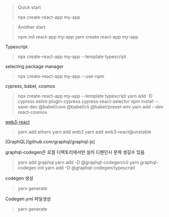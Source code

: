 
> Quick start
>
> npx create-react-app my-app

> Another start
> 
> npm init react-app my-app
> yarn create react-app my-app


Typescript
> npx create-react-app my-app --template typescript


selecting package manager

> npx create-react-app my-app --use-npm



cypress, babel, cosmos


> npx create-react-app my-app --template typescript
> yarn add -D cypress eslint-plugin-cypress cypress-react-selector
> npm install --save-dev @babel/core @babel/cli @babel/preset-env
> yarn add --dev react-cosmos

[web3-react](https://www.npmjs.com/package/web3-react)

> yarn add ethers
> yarn add web3
> yarn add web3-react@unstable


[GraphQL](github.com/graphql/graphql-js]

graphql-codegen은 로컬 디렉토리에서만 설치 디펜던시 문제 생길수 있음


> yarn add graphql
> yarn add -D @graphql-codegen/cli
> yarn graphql-codegen init
> yarn add -D @graphql-codegen/typescript 

codegen 생성
> yarn generate

Codegen.yml 파일생성
> yarn generate

